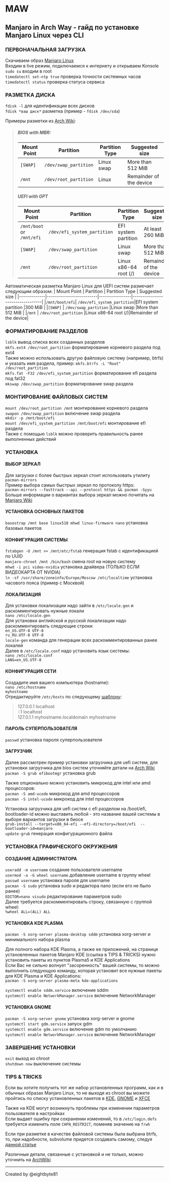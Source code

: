 # MAW
Manjaro in Arch Way - гайд по установке Manjaro Linux через CLI
---
### ПЕРВОНАЧАЛЬНАЯ ЗАГРУЗКА
Скачиваем образ [Manjaro Linux](https://manjaro.org/download/)  
Входим в live режим, подключаемся к интернету и открываем Konsole  
`sudo su` входим в root  
`timedatectl set-ntp true` проверка точности системных часов  
`timedatectl status` проверка статуса сервиса  

### РАЗМЕТКА ДИСКА
`fdisk -l` для идентификации всех дисков  
`fdisk *ваш диск*` разметка (пример - `fdisk /dev/sda`)  

Примеры разметки из [Arch Wiki](https://wiki.archlinux.org/title/Installation_guide#Example_layouts):  
>##### BIOS with MBR:
>| Mount Point | Partition 		| Partition Type | Suggested size 	   |
>|-------------|-------------------------|----------------|-------------------------|
>|   `[SWAP]`  | `/dev/swap_partition`   |   Linux swap   | More than 512 MiB       |
>|   `/mnt`    | `/dev/root_partition`   |   Linux        | Remainder of the device |
>##### UEFI with GPT
>| Mount Point | Partition 		| Partition Type | Suggested size 	   |
>|-------------|-------------------------|----------------|-------------------------|
>|`/mnt/boot` or `/mnt/efi`|`/dev/efi_system_partition`|EFI system partition |At least 260 MiB |
>|`[SWAP]`  		  | `/dev/swap_partition`     |   Linux swap        |More than 512 MiB|
>|`/mnt`    		  | `/dev/root_partition`     |Linux x86-64 root (/)| Remainder of the device|

Автоматическая разметка Manjaro Linux для UEFI систем размечает следующим образом:
| Mount Point | Partition 		| Partition Type | Suggested size	           |
|-------------|-------------------------|----------------|---------------------------------|
|`/mnt/boot/efi`| `/dev/efi_system_partition`|EFI system partition |300 MiB                |
|`[SWAP]`       | `/dev/swap_partition`      |Linux swap           |More than 512 MiB      |
|`/mnt`         | `/dev/root_partition`      |Linux x86-64 root (/)|Remainder of the device|

### ФОРМАТИРОВАНИЕ РАЗДЕЛОВ
`lsblk` вывод списка всех созданных разделов  
`mkfs.ext4 /dev/root_partition` форматирование корневого раздела под ext4  
Также можно использовать другую файловую систему (например, btrfs) и указать имя раздела, пример: `mkfs.btrfs -L "Root" /dev/root_partition`  
`mkfs.fat -F32 /dev/efi_system_partition` форматирование efi раздела под fat32  
`mkswap /dev/swap_partition` форматирование swap раздела  

### МОНТИРОВАНИЕ ФАЙЛОВЫХ СИСТЕМ
`mount /dev/root_partition /mnt` монтирование корневого раздела  
`swapon /dev/swap_partition` включение swap раздела  
`mkdir -p /mnt/boot/efi`  
`mount /dev/efi_system_partition /mnt/boot/efi` монтирование efi раздела  
Также с помощью `lsblk` можно проверить правильность ранее выполненных действий  

### УСТАНОВКА
#### ВЫБОР ЗЕРКАЛ
Для загрузки с более быстрых зеркал стоит использовать утилиту `pacman-mirrors`  
Пример выбора самых быстрых зеркал по протоколу https:  
`pacman-mirrors --fasttrack --api --protocol https && pacman -Syyu`  
Больше информации о вариантах выбора зеркал можно почитать на [Manjaro Wiki](https://wiki.manjaro.org/index.php/Pacman-mirrors)  

#### УСТАНОВКА ОСНОВНЫХ ПАКЕТОВ
`basestrap /mnt base linux510 mhwd linux-firmware nano` установка базовых пакетов  

#### КОНФИГУРАЦИЯ СИСТЕМЫ
`fstabgen -U /mnt >> /mnt/etc/fstab` генерация fstab с идентификацией по UUID  
`manjaro-chroot /mnt /bin/bash` смена root на новую систему  
`mhwd -i pci video-nvidia` установка драйвера (ТОЛЬКО ЕСЛИ ВИДЕОКАРТА ОТ NVIDIA)  
`ln -sf /usr/share/zoneinfo/Europe/Moscow /etc/localtime` установка часового пояса (пример с Москвой)  

#### ЛОКАЛИЗАЦИЯ
Для установки локализации надо зайти в `/etc/locale.gen` и раскомментировать нужные локали  
`nano /etc/locale.gen`  
Для установки английской и русской локализации надо раскомментировать следующие строки:  
`en_US.UTF-8 UTF-8`  
`ru_RU.UTF-8 UTF-8`  
`locale-gen` команда для генерации всех раскомментированных ранее локалей  
Далее в `/etc/locale.conf` надо установить язык системы:  
`nano /etc/locale.conf`  
`LANG=en_US.UTF-8`  

#### КОНФИГУРАЦИЯ СЕТИ
Создадите имя вашего компьютера (hostname):  
`nano /etc/hostname`  
`myhostname`  
Отредактируйте `/etc/hosts`  по следующему [шаблону](https://wiki.archlinux.org/title/Installation_guide#Network_configuration):  
>127.0.0.1  localhost  
>::1        localhost  
>127.0.1.1  myhostname.localdomain  myhostname  

#### ПАРОЛЬ СУПЕРПОЛЬЗОВАТЕЛЯ
`passwd` установка пароля суперпользователя  

#### ЗАГРУЗЧИК
Далее рассмотрен пример установки загрузчика для uefi систем, для установки загрузчика для bios систем уточняйте детали на [Arch Wiki](https://wiki.archlinux.org/title/GRUB)  
`pacman -S grub efibootmgr` установка grub  

Также опционально можно установить микрокод для intel или amd процессоров:  
`pacman -S amd-ucode`  микрокод для amd процессоров  
`pacman -S intel-ucode`  микрокод для intel процессоров  

Установка загрузчика для uefi систем с efi разделом на /boot/efi, bootloader-id можно выставить любой - это название вашей системы в выборе вариантов загрузки в биосе  
`grub-install --target=x86_64-efi --efi-directory=/boot/efi  --bootloader-id=manjaro`  
`update-grub` генерация конфигурационного файла  

### УСТАНОВКА ГРАФИЧЕСКОГО ОКРУЖЕНИЯ
#### СОЗДАНИЕ АДМИНИСТРАТОРА
`useradd -m username` создание пользователя username  
`usermod -a -G wheel username` добавление username в группу wheel  
`passwd username` установка пароля для username  
`pacman -S sudo` установка sudo и редактора nano (если его не было ранее)  
`EDITOR=nano visudo` редактирование параметров sudo  
Далее требуется раскомментировать строку, связанную с группой wheel:  
`%wheel ALL=(ALL) ALL`  

#### УСТАНОВКА KDE PLASMA
`pacman -S xorg-server plasma-desktop sddm` установка xorg-server и минимального набора plasma  
  
Для полного набора KDE Plasma, а также ее приложений, на странице установленных пакетов Manjaro KDE (ссылка в TIPS & TRICKS) нужно установить пакеты из пунктов Plasma5 и KDE Applications  
Если Вас не сильно волнует "засоренность" вашей системы, то можно выполнить следующую команду, которая установит все нужные пакеты для KDE Plasma и KDE Applications:  
`pacman -S xorg-server plasma-meta kde-applications`  
  
`systemctl enable sddm.service` включение sddm  
`systemctl enable NetworkManager.service` включение NetworkManager  

#### УСТАНОВКА GNOME
`pacman -S xorg-server gnome` установка xorg-server и gnome  
`systemctl start gdm.service` запуск gdm  
`systemctl enable gdm.service` включение gdm по умолчанию  
`systemctl enable NetworkManager.service` включение NetworkManager  

### ЗАВЕРШЕНИЕ УСТАНОВКИ
`exit` выход из chroot  
`shutdown now` выключение системы  

### TIPS & TRICKS
Если вы хотите получить тот же набор установленных программ, как и в обычных образах Manjaro Linux, то не выходя из chroot вы можете пройтись по списку установленных пакетов в [KDE](https://gitlab.manjaro.org/profiles-and-settings/iso-profiles/-/blob/master/manjaro/kde/Packages-Desktop), [GNOME](https://gitlab.manjaro.org/profiles-and-settings/iso-profiles/-/blob/master/manjaro/gnome/Packages-Desktop) и [XFCE](https://gitlab.manjaro.org/profiles-and-settings/iso-profiles/-/blob/master/manjaro/xfce/Packages-Desktop)  

Также на KDE могут возникнуть проблемы при изменении параметров пользователя в настройках  
Если выдает ошибку при сохранении изменений, то в `/etc/login.defs` требуется изменить поле `CHFN_RESTRICT`, поменяв значение на `frwh`  

Если при разметке в качестве файловой системы была выбрана btrfs, то, при надобности, subvolume придется создавать самому, следуя [данной статье](https://wiki.archlinux.org/title/Btrfs#Subvolumes)  

Различные детали, связанные с установкой и не только, можно уточнить на [ArchWiki](https://wiki.archlinux.org/)  

---
Created by @eightbyte81
